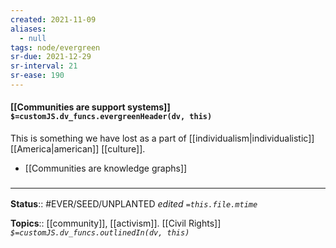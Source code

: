 ```yaml
---
created: 2021-11-09 
aliases:
  - null
tags: node/evergreen
sr-due: 2021-12-29
sr-interval: 21
sr-ease: 190
---
```


#### [[Communities are support systems]] `$=customJS.dv_funcs.evergreenHeader(dv, this)`

This is something we have lost as a part of [[individualism|individualistic]] [[America|american]] [[culture]].

- [[Communities are knowledge graphs]]

### <hr class="footnote"/>

**Status**:: #EVER/SEED/UNPLANTED
*edited `=this.file.mtime`*

**Topics**:: [[community]], [[activism]]. [[Civil Rights]]
*`$=customJS.dv_funcs.outlinedIn(dv, this)`*
